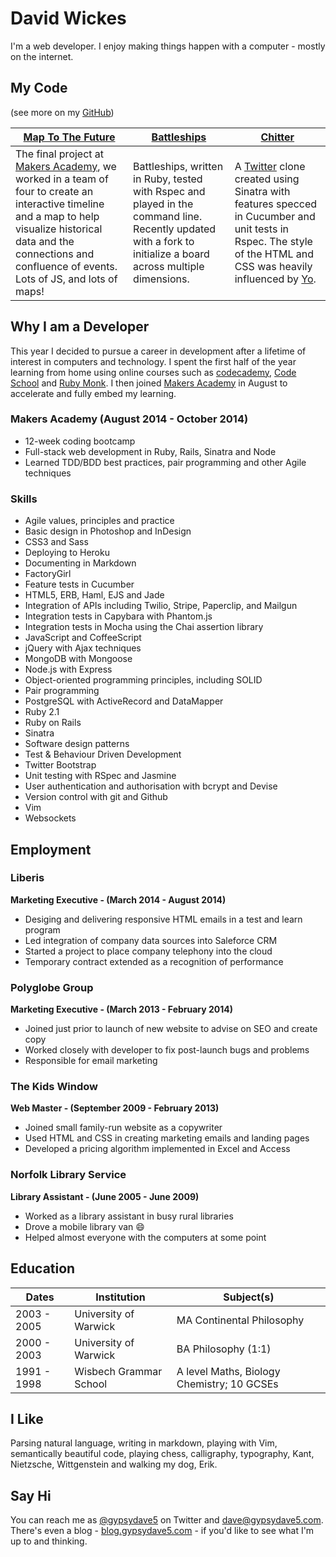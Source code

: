 David Wickes
======================
I'm a web developer. I enjoy making things happen with a computer - mostly on the internet.

My Code
-------
(see more on my [GitHub])

| [Map To The Future]                  | [Battleships]                      | [Chitter]                             |
|--------------------------------------|------------------------------------|---------------------------------------|
The final project at [Makers Academy], we worked in a team of four to create an interactive timeline and a map to help visualize historical data and the connections and confluence of events. Lots of JS, and lots of maps!| Battleships, written in Ruby, tested with Rspec and played in the command line. Recently updated with a fork to initialize a board across multiple dimensions.| A [Twitter] clone created using Sinatra with features specced in Cucumber and unit tests in Rspec. The style of the  HTML and CSS was heavily influenced by [Yo].

Why I am a Developer
--------------------
This year I decided to pursue a career in development after a lifetime of
interest in computers and technology. I spent the first half of the year
learning from home using online courses such as [codecademy], [Code School] and
[Ruby Monk]. I then joined [Makers Academy] in August to accelerate and fully
embed my learning.

### Makers Academy (August 2014 - October 2014)
* 12-week coding bootcamp
* Full-stack web development in Ruby, Rails, Sinatra and Node
* Learned TDD/BDD best practices, pair programming and other Agile techniques

### Skills
* Agile values, principles and practice
* Basic design in Photoshop and InDesign
* CSS3 and Sass
* Deploying to Heroku
* Documenting in Markdown
* FactoryGirl
* Feature tests in Cucumber
* HTML5, ERB, Haml, EJS and Jade
* Integration of APIs including Twilio, Stripe, Paperclip, and Mailgun
* Integration tests in Capybara with Phantom.js
* Integration tests in Mocha using the Chai assertion library
* JavaScript and CoffeeScript
* jQuery with Ajax techniques
* MongoDB with Mongoose
* Node.js with Express
* Object-oriented programming principles, including SOLID
* Pair programming
* PostgreSQL with ActiveRecord and DataMapper
* Ruby 2.1
* Ruby on Rails
* Sinatra
* Software design patterns
* Test & Behaviour Driven Development
* Twitter Bootstrap
* Unit testing with RSpec and Jasmine
* User authentication and authorisation with bcrypt and Devise
* Version control with git and Github
* Vim
* Websockets

Employment
----------
### Liberis
**Marketing Executive - (March 2014 - August 2014)**
- Desiging and delivering responsive HTML emails in a test and learn program
- Led integration of company data sources into Saleforce CRM
- Started a project to place company telephony into the cloud
- Temporary contract extended as a recognition of performance

### Polyglobe Group
**Marketing Executive - (March 2013 - February 2014)**
- Joined just prior to launch of new website to advise on SEO and create copy
- Worked closely with developer to fix post-launch bugs and problems
- Responsible for email marketing

### The Kids Window
**Web Master - (September 2009 - February 2013)**
- Joined small family-run website as a copywriter
- Used HTML and CSS in creating marketing emails and landing pages
- Developed a pricing algorithm implemented in Excel and Access

### Norfolk Library Service
**Library Assistant - (June 2005 -  June 2009)**
- Worked as a library assistant in busy rural libraries
- Drove a mobile library van :smile:
- Helped almost everyone with the computers at some point

Education
---------
|      Dates      |       Institution       |              Subject(s)              |
| --------------- |-------------------------|--------------------------------------|
|  2003 - 2005 | University of Warwick     | MA Continental Philosophy     |
|  2000 - 2003 | University of Warwick | BA Philosophy (1:1) |
|  1991 - 1998 | Wisbech Grammar School | A level Maths, Biology Chemistry; 10 GCSEs |

I Like
------

Parsing natural language, writing in markdown, playing with Vim, semantically
beautiful code, playing chess, calligraphy, typography, Kant, Nietzsche,
Wittgenstein and walking my dog, Erik.

Say Hi
------
You can reach me as [@gypsydave5] on Twitter and dave@gypsydave5.com. There's
even a blog - [blog.gypsydave5.com] - if you'd like to see what I'm up to and
thinking.

[@gypsydave5]: https://twitter.com/gypsydave5
[Battleships]: https://github.com/gypsydave5/battleships
[blog.gypsydave5.com]: http://blog.gypsydave5.com/
[Chitter]: https://github.com/gypsydave5/chitter
[Code School]: https://www.codeschool.com/users/gypsydave5
[codecademy]: http://www.codecademy.com/gypsydave5
[GitHub]: https://github.com/gypsydave5
[Makers Academy]: http://www.makersacademy.com/
[Map To The Future]: https://github.com/gypsydave5/map-to-the-future
[Ruby Monk]: https://rubymonk.com/u/david-wickes
[Twitter]: https://github.com/gypsydave5/battleships
[Yo]: http://www.justyo.co/
